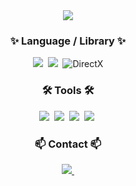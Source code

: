 <!--타이틀 부분-->
<div align="center">
  <img src="https://capsule-render.vercel.app/api?type=waving&color=auto&height=300&section=header&text=Welcome&fontSize=90" />
</div>

<!--내용 부분-->
<h3 align="center">✨ Language / Library ✨</h3>
<div align="center">
  <img src="https://img.shields.io/badge/c++-%2300599C.svg?style=for-the-badge&logo=c%2B%2B&logoColor=white" />&nbsp
  <img src="https://img.shields.io/badge/c%23-%23239120.svg?style=for-the-badge&logo=csharp&logoColor=white" />&nbsp  
  <img src="https://camo.githubusercontent.com/b850212bec97eb544be2efdc388d62bcc761a20d3ddae82f39dfd866c115690d/68747470733a2f2f696d672e736869656c64732e696f2f62616467652f2d446972656374582d3736423930303f7374796c653d666f722d7468652d6261646765266c6f676f3d6e7669646961266c6f676f436f6c6f723d7768697465" alt="DirectX" data-canonical-src="https://img.shields.io/badge/-DirectX-76B900?style=for-the-badge&amp;logo=nvidia&amp;logoColor=white" style="max-width: 100%;">
</div>

<h3 align="center">🛠 Tools 🛠</h3>
<div align="center">
  <img src="https://img.shields.io/badge/unity-%23000000.svg?style=for-the-badge&logo=unity&logoColor=white" />&nbsp
  <img src="https://img.shields.io/badge/github-181717.svg?style=for-the-badge&logo=github&logoColor=white" />&nbsp
  <img src="https://img.shields.io/badge/Notion-F3F3F3.svg?style=for-the-badge&logo=notion&logoColor=black" />&nbsp
  <img src="https://img.shields.io/badge/Visual%20Studio-5C2D91.svg?style=for-the-badge&logo=visual-studio&logoColor=white" />&nbsp
</div>

<h3 align="center">📫 Contact 📫</h3>
<div align="center">  
  <a href="mailto:paul8152@naver.com">
    <img
      src="https://img.shields.io/badge/paul8152@naver.com-D14836?style=for-the-badge&logo=gmail&logoColor=white"/>&nbsp
  </a>
</div>
